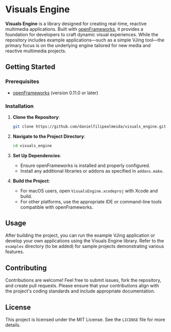 # Visuals Engine

**Visuals Engine** is a library designed for creating real-time, reactive multimedia applications. Built with [openFrameworks](https://openframeworks.cc/), it provides a foundation for developers to craft dynamic visual experiences. While the repository includes example applications—such as a simple VJing tool—the primary focus is on the underlying engine tailored for new media and reactive multimedia projects.

## Getting Started

### Prerequisites

- [openFrameworks](https://openframeworks.cc/download/) (version 0.11.0 or later)

### Installation

1. **Clone the Repository**:
   ```bash
   git clone https://github.com/danielfilipealmeida/visuals_engine.git
   ```

2. **Navigate to the Project Directory**:
   ```bash
   cd visuals_engine
   ```

3. **Set Up Dependencies**:
   - Ensure openFrameworks is installed and properly configured.
   - Install any additional libraries or addons as specified in `addons.make`.

4. **Build the Project**:
   - For macOS users, open `VisualsEngine.xcodeproj` with Xcode and build.
   - For other platforms, use the appropriate IDE or command-line tools compatible with openFrameworks.

## Usage

After building the project, you can run the example VJing application or develop your own applications using the Visuals Engine library. Refer to the `examples` directory (to be added) for sample projects demonstrating various features.

## Contributing

Contributions are welcome! Feel free to submit issues, fork the repository, and create pull requests. Please ensure that your contributions align with the project's coding standards and include appropriate documentation.

## License

This project is licensed under the MIT License. See the `LICENSE` file for more details.

